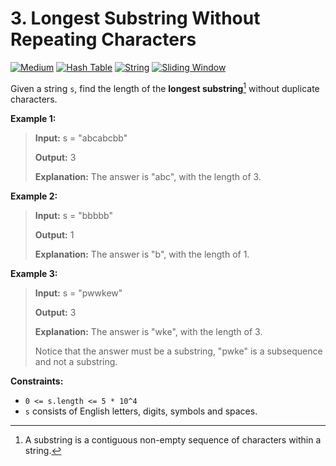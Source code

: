 # 3. Longest Substring Without Repeating Characters

[![Medium](https://img.shields.io/badge/Medium-916f31)](#)
[![Hash Table](https://img.shields.io/badge/Hash_Table-302f33)](#)
[![String](https://img.shields.io/badge/String-302f33)](#)
[![Sliding Window](https://img.shields.io/badge/Sliding_Window-302f33)](#)

Given a string `s`, find the length of the **longest
substring**[^substring] without duplicate characters.

**Example 1:**

> **Input:** s = "abcabcbb"
>
> **Output:** 3
>
> **Explanation:** The answer is "abc", with the length of 3.

**Example 2:**

> **Input:** s = "bbbbb"
>
> **Output:** 1
>
> **Explanation:** The answer is "b", with the length of 1.

**Example 3:**

> **Input:** s = "pwwkew"
>
> **Output:** 3
>
> **Explanation:** The answer is "wke", with the length of 3.
>
> Notice that the answer must be a substring, "pwke" is a subsequence
> and not a substring.

**Constraints:**

- `0 <= s.length <= 5 * 10^4`
- `s` consists of English letters, digits, symbols and spaces.

[^substring]: A substring is a contiguous non-empty sequence of
  characters within a string.
